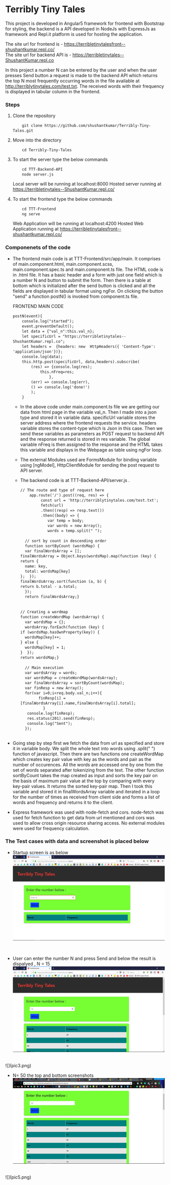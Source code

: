 # Terribly Tiny Tales

This project is developed in Angular5 framework for frontend with Bootstrap for styling, the backend is a API developed in NodeJs with ExpressJs as framework and Repl.it platform is used for hosting the application.<br>

The site url for frontend is - <a href="https://terribletinytalesfront--shushantkumar.repl.co/">https://terribletinytalesfront--shushantkumar.repl.co/</a><br>
The site url for backend API is - <a href="https://terribletinytales--ShushantKumar.repl.co">https://terribletinytales--ShushantKumar.repl.co</a><br>  

In this project a number N can be entered by the user and when the user presses Send button a request is made to the backend API which returns the top N most frequently occurring words in the file available at <a href="http://terriblytinytales.com/test.txt">http://terriblytinytales.com/test.txt</a>. The received words with their frequency is displayed in  tabular column in the frontend.<br>

### Steps

1. Clone the repository


    ```
        git clone https://github.com/shushantkumar/Terribly-Tiny-Tales.git
    ```
2. Move into the directory  
    
    ```
        cd Terribly-Tiny-Tales
    ```       
3. To start the server type the below commands 
    
    ```
        cd TTT-Backend-API
        node server.js
    ```       
    Local server will be running at localhost:8000
    Hosted server running at https://terribletinytales--ShushantKumar.repl.co/
4. To start the frontend type the below commands 
    
    ```
        cd TTT-Frontend
        ng serve
    ```       
    Web Application will be running at localhost:4200
    Hosted Web Application running at https://terribletinytalesfront--shushantkumar.repl.co/

### Componenets of the code

* The frontend main code is at TTT-Frontend/src/app/main. It comprises of main.component.html, main.component.scss, main.component.spec.ts and main.component.ts file. The HTML code is in .html file. It has a basic header and a form with just one field which is a number N and button to submit the form. Then there is a table at bottom which is initialized after the send button is clicked and all the fields are displayed in tabular format using ngFor. On clicking the button "send" a function postN() is invoked from component.ts file.
    
    FRONTEND MAIN CODE
    ```
    postN(event){
    	console.log("started");
    	event.preventDefault();
    	let data = {"val_n":this.val_n};
    	let specificUrl = "https://terribletinytales--ShushantKumar.repl.co";
    	let headers =  {headers: new  HttpHeaders({ 'Content-Type':  'application/json'})};
    	console.log(data);
    	this.http.post(specificUrl, data,headers).subscribe(
    		(res) => {console.log(res);
    			this.nFreq=res;
    				},
    		(err) => console.log(err),
    		() => console.log('done!')
    		);
    	}
    ```       
  * In the above code under main.component.ts file we are getting our data from html page in the variable val_n. Then I made into a json type and stored it in variable data. specificUrl variable stores the server address where the frontend requests the service. headers variable stores the content-type which is Json in this case. Then we send these variables as parameters as POST request to backend API and the response returned is stored in res variable. The global variable nFreq is then assigned to the response and the HTML takes this variable and displays in the Webpage as table using ngFor loop.

  * The external Modules used are FormsModule for binding variable using [ngModel], HttpClientModule for sending the post request to API server. 

  * The backend code is at TTT-Backend-API/server.js . 

    ```
    // The route and type of request here 	
        app.route('/').post((req, res) => {
        	 const url = 'http://terriblytinytales.com/test.txt';
        	 fetch(url)
        	 .then((resp) => resp.text())
        	 .then((body) => {
        	 	var temp = body;
        	 	var words = new Array();
        	 	words = temp.split(" ");

      // sort by count in descending order
      function sortByCount (wordsMap) {
      var finalWordsArray = [];
    finalWordsArray = Object.keys(wordsMap).map(function (key) {
    return {
      name: key,
      total: wordsMap[key]
    };  });
    finalWordsArray.sort(function (a, b) {
    return b.total - a.total;
      });
      return finalWordsArray;}


    // Creating a wordmap
    function createWordMap (wordsArray) {
      var wordsMap = {};
      wordsArray.forEach(function (key) {
    if (wordsMap.hasOwnProperty(key)) {
      wordsMap[key]++;
    } else {
      wordsMap[key] = 1;
    }  });
    return wordsMap;}

      // Main execution
      var wordsArray = words;
      var wordsMap = createWordMap(wordsArray);
      var finalWordsArray = sortByCount(wordsMap); 
      var finResp = new Array();      
      for(var i=0;i<req.body.val_n;i++){
        	finResp[i] = [finalWordsArray[i].name,finalWordsArray[i].total];
        	  }
       console.log(finResp); 
       res.status(201).send(finResp);
       console.log("Sent");
      });
     
    ```       

* Going step by step first we fetch the data from url as specified and store it in variable body. We split the whole text into words using .split(" ") function of javascript. Then there are two functions one createWordMap which creates key pair value with key as the words and pair as the number of occurences. All the words are accessed one by one from the set of words separated after tokenizing from the text. The other function sortByCount takes the map created as input and sorts the key pair on the basis of maximum pair value at the top by comparing with every key-pair values. It returns the sorted key-pair map. Then I took this variable and stored it in finalWordsArray variable and iterated in a loop for the number of times as received from client side and forms a list of words and frequency and returns it to the client.

* Express framework was used with node-fetch and cors. node-fetch was used for fetch function to get data from url mentioned and cors was used to allow cross origin resource sharing access. No external modules were used for frequency calculation.

### The Test cases with data and screenshot is placed below

* Startup screen is as below
![](pic1.png) 
<br>

* User can enter the number N and press Send and below the result is dispalyed , N = 15 
![](pic2.png)
<br>
![](pic3.png)
<br>

* N= 50 the top and bottom screenshots
![](pic4.png)
<br>
![](pic5.png)
<br>

